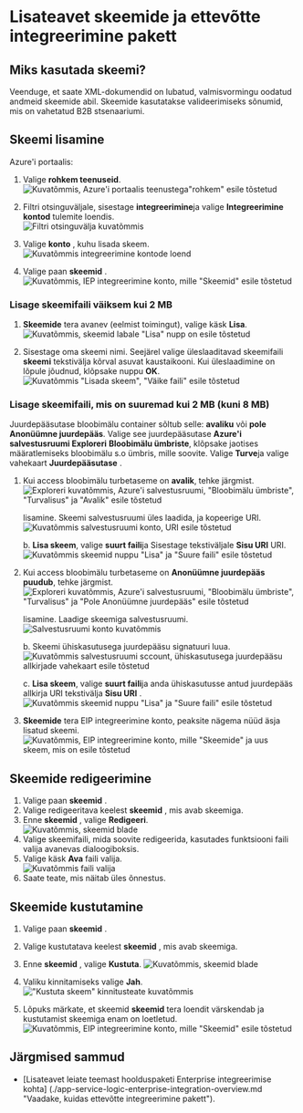 <properties
    pageTitle="Skeemide ja ettevõtte integreerimine pakett ülevaade | Microsoft Azure'i"
    description="Saate teada, kuidas kasutada skeemid Enterprise integreerimine keelepaketi ja loogika rakendustega"
    services="logic-apps"
    documentationCenter=".net,nodejs,java"
    authors="msftman"
    manager="erikre"
    editor="cgronlun"/>

<tags
    ms.service="logic-apps"
    ms.workload="integration"
    ms.tgt_pltfrm="na"
    ms.devlang="na"
    ms.topic="article"
    ms.date="07/29/2016"
    ms.author="deonhe"/>

# <a name="learn-about-schemas-and-the-enterprise-integration-pack"></a>Lisateavet skeemide ja ettevõtte integreerimine pakett  

## <a name="why-use-a-schema"></a>Miks kasutada skeemi?
Veenduge, et saate XML-dokumendid on lubatud, valmisvormingu oodatud andmeid skeemide abil. Skeemide kasutatakse valideerimiseks sõnumid, mis on vahetatud B2B stsenaariumi.

## <a name="add-a-schema"></a>Skeemi lisamine
Azure'i portaalis:  

1. Valige **rohkem teenuseid**.  
![Kuvatõmmis, Azure'i portaalis teenustega"rohkem" esile tõstetud](./media/app-service-logic-enterprise-integration-overview/overview-11.png)    

2. Filtri otsinguväljale, sisestage **integreerimine**ja valige **Integreerimine kontod** tulemite loendis.     
![Filtri otsinguvälja kuvatõmmis](./media/app-service-logic-enterprise-integration-overview/overview-21.png)  
3. Valige **konto** , kuhu lisada skeem.    
![Kuvatõmmis integreerimine kontode loend](./media/app-service-logic-enterprise-integration-overview/overview-31.png)  

4. Valige paan **skeemid** .  
![Kuvatõmmis, IEP integreerimine konto, mille "Skeemid" esile tõstetud](./media/app-service-logic-enterprise-integration-schemas/schema-11.png)  

### <a name="add-a-schema-file-less-than-2-mb"></a>Lisage skeemifaili väiksem kui 2 MB  

1. **Skeemide** tera avanev (eelmist toimingut), valige käsk **Lisa**.  
![Kuvatõmmis, skeemid labale "Lisa" nupp on esile tõstetud](./media/app-service-logic-enterprise-integration-schemas/schema-21.png)  

2. Sisestage oma skeemi nimi. Seejärel valige üleslaaditavad skeemifaili **skeemi** tekstivälja kõrval asuvat kaustaikooni. Kui üleslaadimine on lõpule jõudnud, klõpsake nuppu **OK**.    
![Kuvatõmmis "Lisada skeem", "Väike faili" esile tõstetud](./media/app-service-logic-enterprise-integration-schemas/schema-31.png)  

### <a name="add-a-schema-file-larger-than-2-mb-up-to-a-maximum-of-8-mb"></a>Lisage skeemifaili, mis on suuremad kui 2 MB (kuni 8 MB)  

Juurdepääsutase bloobimälu container sõltub selle: **avaliku** või **pole Anonüümne juurdepääs**. Valige see juurdepääsutase **Azure'i salvestusruumi Exploreri** **Bloobimälu ümbriste**, klõpsake jaotises määratlemiseks bloobimälu s.o ümbris, mille soovite. Valige **Turve**ja valige vahekaart **Juurdepääsutase** .

1. Kui access bloobimälu turbetaseme on **avalik**, tehke järgmist.  
  ![Exploreri kuvatõmmis, Azure'i salvestusruumi, "Bloobimälu ümbriste", "Turvalisus" ja "Avalik" esile tõstetud](./media/app-service-logic-enterprise-integration-schemas/blob-public.png)  

    lisamine. Skeemi salvestusruumi üles laadida, ja kopeerige URI.  
    ![Kuvatõmmis salvestusruumi konto, URI esile tõstetud](./media/app-service-logic-enterprise-integration-schemas/schema-blob.png)  

    b. **Lisa skeem**, valige **suurt faili**ja Sisestage tekstiväljale **Sisu URI** URI.  
    ![Kuvatõmmis skeemid nuppu "Lisa" ja "Suure faili" esile tõstetud](./media/app-service-logic-enterprise-integration-schemas/schema-largefile.png)  

2. Kui access bloobimälu turbetaseme on **Anonüümne juurdepääs puudub**, tehke järgmist.  
  ![Exploreri kuvatõmmis, Azure'i salvestusruumi, "Bloobimälu ümbriste", "Turvalisus" ja "Pole Anonüümne juurdepääs" esile tõstetud](./media/app-service-logic-enterprise-integration-schemas/blob-1.png)  

    lisamine. Laadige skeemiga salvestusruumi.  
    ![Salvestusruumi konto kuvatõmmis](./media/app-service-logic-enterprise-integration-schemas/blob-3.png)

    b. Skeemi ühiskasutusega juurdepääsu signatuuri luua.  
    ![Kuvatõmmis salvestusruumi sccount, ühiskasutusega juurdepääsu allkirjade vahekaart esile tõstetud](./media/app-service-logic-enterprise-integration-schemas/blob-2.png)

    c. **Lisa skeem**, valige **suurt faili**ja anda ühiskasutusse antud juurdepääs allkirja URI tekstivälja **Sisu URI** .  
    ![Kuvatõmmis skeemid nuppu "Lisa" ja "Suure faili" esile tõstetud](./media/app-service-logic-enterprise-integration-schemas/schema-largefile.png)  

3. **Skeemide** tera EIP integreerimine konto, peaksite nägema nüüd äsja lisatud skeemi.  
![Kuvatõmmis, EIP integreerimine konto, mille "Skeemide" ja uus skeem, mis on esile tõstetud](./media/app-service-logic-enterprise-integration-schemas/schema-41.png)
  

## <a name="edit-schemas"></a>Skeemide redigeerimine
1. Valige paan **skeemid** .  
2. Valige redigeeritava keelest **skeemid** , mis avab skeemiga.
3. Enne **skeemid** , valige **Redigeeri**.  
![Kuvatõmmis, skeemid blade](./media/app-service-logic-enterprise-integration-schemas/edit-12.png)    
4. Valige skeemifaili, mida soovite redigeerida, kasutades funktsiooni faili valija avanevas dialoogiboksis.
5. Valige käsk **Ava** faili valija.  
![Kuvatõmmis faili valija](./media/app-service-logic-enterprise-integration-schemas/edit-31.png)  
6. Saate teate, mis näitab üles õnnestus.  

## <a name="delete-schemas"></a>Skeemide kustutamine
1. Valige paan **skeemid** .  
2. Valige kustutatava keelest **skeemid** , mis avab skeemiga.  
3. Enne **skeemid** , valige **Kustuta**.
![Kuvatõmmis, skeemid blade](./media/app-service-logic-enterprise-integration-schemas/delete-12.png)  

4. Valiku kinnitamiseks valige **Jah**.  
!["Kustuta skeem" kinnitusteate kuvatõmmis](./media/app-service-logic-enterprise-integration-schemas/delete-21.png)  
5. Lõpuks märkate, et skeemid **skeemid** tera loendit värskendab ja kustutamist skeemiga enam on loetletud.  
![Kuvatõmmis, EIP integreerimine konto, mille "Skeemid" esile tõstetud](./media/app-service-logic-enterprise-integration-schemas/delete-31.png)    

## <a name="next-steps"></a>Järgmised sammud

- [Lisateavet leiate teemast hoolduspaketi Enterprise integreerimise kohta] (./app-service-logic-enterprise-integration-overview.md "Vaadake, kuidas ettevõtte integreerimine pakett").  

